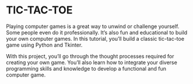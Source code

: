 # TIC-TAC-TOE
Playing computer games is a great way to unwind or challenge yourself. Some people even do it professionally. It’s also fun and educational to build your own computer games. In this tutorial, you’ll build a classic tic-tac-toe game using Python and Tkinter.

With this project, you’ll go through the thought processes required for creating your own game. You’ll also learn how to integrate your diverse programming skills and knowledge to develop a functional and fun computer game.
